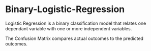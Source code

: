 # Binary-Logistic-Regression


Logistic Regression is a binary classification model that relates one dependant variable with one or more independent variables.

The Confusion Matrix compares actual outcomes to the predicted outcomes.

